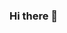 ### Hi there 👋

<!--
**luisaflorezm/luisaflorezm** is a ✨ _special_ ✨ repository because its `README.md` (this file) appears on your GitHub profile.
- 🔭 Soy estudiante de Ingeniería en Ciencia de Datos.
- 🌱 Actualmente estoy aprendiendo Java.
- 🤔 I’m looking for help with ...
- 📫 How to reach me: luisa.florezm@upb.edu.co
- ⚡ Fun fact: Me interesan mucho las matemáticas, la tecnología y la innovación.
